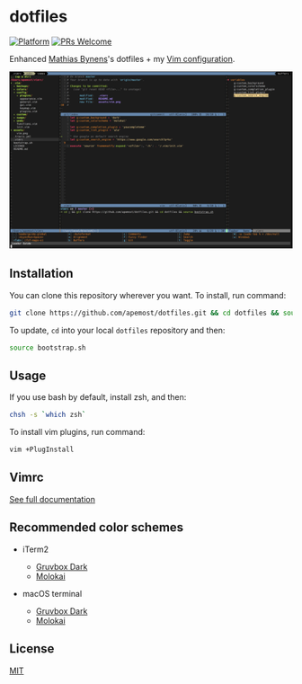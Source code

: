 # dotfiles

[![Platform](https://img.shields.io/badge/platform-linux%20%7C%20macos-brightgreen.svg)](https://github.com/apemost/dotfiles)
[![PRs Welcome](https://img.shields.io/badge/pull%20requests-welcome-brightgreen.svg)](https://github.com/apemost/dotfiles/pulls)

Enhanced [Mathias Bynens](https://mathiasbynens.be)'s dotfiles + my [Vim configuration](https://github.com/apemost/vimrc).

![Screenshot of Vim](https://github.com/apemost/vimrc/blob/master/assets/vim.png)

## Installation

You can clone this repository wherever you want. To install, run command:

```bash
git clone https://github.com/apemost/dotfiles.git && cd dotfiles && source bootstrap.sh
```

To update, `cd` into your local `dotfiles` repository and then:

```bash
source bootstrap.sh
```

## Usage

If you use bash by default, install zsh, and then:

```bash
chsh -s `which zsh`
```

To install vim plugins, run command:

```bash
vim +PlugInstall
```

## Vimrc

[See full documentation](https//github.com/apemost/vimrc)

## Recommended color schemes

- iTerm2

  - [Gruvbox Dark](https://github.com/mbadolato/iTerm2-Color-Schemes/blob/master/schemes/Gruvbox%20Dark.itermcolors)
  - [Molokai](https://github.com/mbadolato/iTerm2-Color-Schemes/blob/master/schemes/Molokai.itermcolors)

- macOS terminal

  - [Gruvbox Dark](https://github.com/mbadolato/iTerm2-Color-Schemes/blob/master/terminal/Gruvbox%20Dark.terminal)
  - [Molokai](https://github.com/mbadolato/iTerm2-Color-Schemes/blob/master/terminal/Molokai.terminal)

## License

[MIT](LICENSE)

